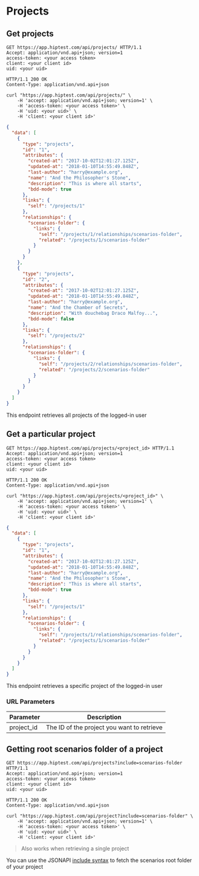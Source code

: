 # Projects

## Get projects
```http
GET https://app.hiptest.com/api/projects/ HTTP/1.1
Accept: application/vnd.api+json; version=1
access-token: <your access token>
client: <your client id>
uid: <your uid>
```
```http
HTTP/1.1 200 OK
Content-Type: application/vnd.api+json
```

```shell
curl "https://app.hiptest.com/api/projects/" \
    -H 'accept: application/vnd.api+json; version=1' \
    -H 'access-token: <your access token>' \
    -H 'uid: <your uid>' \
    -H 'client: <your client id>'
```

```json
{
  "data": [
    {
      "type": "projects",
      "id": "1",
      "attributes": {
        "created-at": "2017-10-02T12:01:27.125Z",
        "updated-at": "2018-01-10T14:55:49.848Z",
        "last-author": "harry@example.org",
        "name": "And the Philosopher's Stone",
        "description": "This is where all starts",
        "bdd-mode": true
      },
      "links": {
        "self": "/projects/1"
      },
      "relationships": {
        "scenarios-folder": {
          "links": {
            "self": "/projects/1/relationships/scenarios-folder",
            "related": "/projects/1/scenarios-folder"
          }
        }
      }
    },
    {
      "type": "projects",
      "id": "2",
      "attributes": {
        "created-at": "2017-10-02T12:01:27.125Z",
        "updated-at": "2018-01-10T14:55:49.848Z",
        "last-author": "harry@example.org",
        "name": "And the Chamber of Secrets",
        "description": "With douchebag Draco Malfoy...",
        "bdd-mode": false
      },
      "links": {
        "self": "/projects/2"
      },
      "relationships": {
        "scenarios-folder": {
          "links": {
            "self": "/projects/2/relationships/scenarios-folder",
            "related": "/projects/2/scenarios-folder"
          }
        }
      }
    }
  ]
}
```

This endpoint retrieves all projects of the logged-in user

## Get a particular project
```http
GET https://app.hiptest.com/api/projects/<project_id> HTTP/1.1
Accept: application/vnd.api+json; version=1
access-token: <your access token>
client: <your client id>
uid: <your uid>
```
```http
HTTP/1.1 200 OK
Content-Type: application/vnd.api+json
```

```shell
curl "https://app.hiptest.com/api/projects/<project_id>" \
    -H 'accept: application/vnd.api+json; version=1' \
    -H 'access-token: <your access token>' \
    -H 'uid: <your uid>' \
    -H 'client: <your client id>'
```

```json
{
  "data": [
    {
      "type": "projects",
      "id": "1",
      "attributes": {
        "created-at": "2017-10-02T12:01:27.125Z",
        "updated-at": "2018-01-10T14:55:49.848Z",
        "last-author": "harry@example.org",
        "name": "And the Philosopher's Stone",
        "description": "This is where all starts",
        "bdd-mode": true
      },
      "links": {
        "self": "/projects/1"
      },
      "relationships": {
        "scenarios-folder": {
          "links": {
            "self": "/projects/1/relationships/scenarios-folder",
            "related": "/projects/1/scenarios-folder"
          }
        }
      }
    }
  ]
}
```

This endpoint retrieves a specific project of the logged-in user

### URL Parameters

Parameter | Description
--------- | -----------
project_id | The ID of the project you want to retrieve

## Getting root scenarios folder of a project

```http
GET https://app.hiptest.com/api/projects?include=scenarios-folder HTTP/1.1
Accept: application/vnd.api+json; version=1
access-token: <your access token>
client: <your client id>
uid: <your uid>
```
```http
HTTP/1.1 200 OK
Content-Type: application/vnd.api+json
```

```shell
curl "https://app.hiptest.com/api/project?include=scenarios-folder" \
    -H 'accept: application/vnd.api+json; version=1' \
    -H 'access-token: <your access token>' \
    -H 'uid: <your uid>' \
    -H 'client: <your client id>'
```
> Also works when retrieving a single project

You can use the JSONAPI [include syntax](http://jsonapi.org/format/#fetching-includes) to fetch the scenarios root folder of your project
